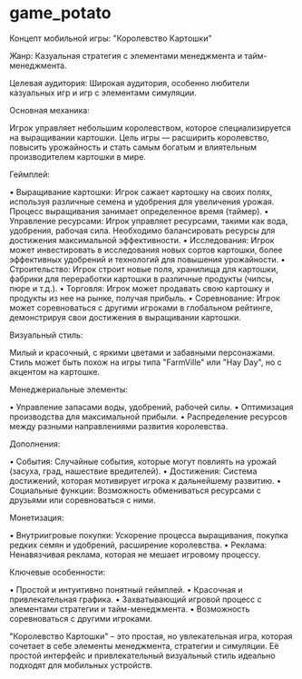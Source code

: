 # game_potato

Концепт мобильной игры: "Королевство Картошки"

Жанр: Казуальная стратегия с элементами менеджмента и тайм-менеджмента.

Целевая аудитория: Широкая аудитория, особенно любители казуальных игр и игр с элементами симуляции.

Основная механика:

Игрок управляет небольшим королевством, которое специализируется на выращивании картошки. Цель игры — расширить королевство, повысить урожайность и стать самым богатым и влиятельным производителем картошки в мире.

Геймплей:

• Выращивание картошки: Игрок сажает картошку на своих полях, используя различные семена и удобрения для увеличения урожая. Процесс выращивания занимает определенное время (таймер).
• Управление ресурсами: Игрок управляет ресурсами, такими как вода, удобрения, рабочая сила. Необходимо балансировать ресурсы для достижения максимальной эффективности.
• Исследования: Игрок может инвестировать в исследования новых сортов картошки, более эффективных удобрений и технологий для повышения урожайности.
• Строительство: Игрок строит новые поля, хранилища для картошки, фабрики для переработки картошки в различные продукты (чипсы, пюре и т.д.).
• Торговля: Игрок может продавать свою картошку и продукты из нее на рынке, получая прибыль.
• Соревнование: Игрок может соревноваться с другими игроками в глобальном рейтинге, демонстрируя свои достижения в выращивании картошки.


Визуальный стиль:

Милый и красочный, с яркими цветами и забавными персонажами. Стиль может быть похож на игры типа "FarmVille" или "Hay Day", но с акцентом на картошке.

Менеджериальные элементы:

• Управление запасами воды, удобрений, рабочей силы.
• Оптимизация производства для максимальной прибыли.
• Распределение ресурсов между разными направлениями развития королевства.


Дополнения:

• События: Случайные события, которые могут повлиять на урожай (засуха, град, нашествие вредителей).
• Достижения: Система достижений, которая мотивирует игрока к дальнейшему развитию.
• Социальные функции: Возможность обмениваться ресурсами с друзьями или соревноваться с ними.


Монетизация:

• Внутриигровые покупки: Ускорение процесса выращивания, покупка редких семян и удобрений, расширение королевства.
• Реклама: Ненавязчивая реклама, которая не мешает игровому процессу.


Ключевые особенности:

• Простой и интуитивно понятный геймплей.
• Красочная и привлекательная графика.
• Захватывающий игровой процесс с элементами стратегии и тайм-менеджмента.
• Возможность соревноваться с другими игроками.


"Королевство Картошки" – это простая, но увлекательная игра, которая сочетает в себе элементы менеджмента, стратегии и симуляции. Её простой интерфейс и привлекательный визуальный стиль идеально подходят для мобильных устройств.
 
